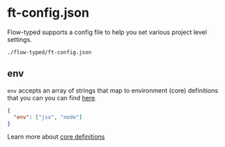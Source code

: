 # ft-config.json

Flow-typed supports a config file to help you set various project level settings.

`./flow-typed/ft-config.json`

## env

`env` accepts an array of strings that map to environment (core) definitions that you can you can find [here](https://github.com/flow-typed/flow-typed/tree/master/definitions/core).

```json
{
  "env": ["jsx", "node"]
}
```

Learn more about [core definitions](core-definitions.md)

